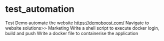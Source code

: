 # test_automation
Test Demo
automate the website https://demoboost.com/
Navigate to website solutions>> Marketing
Write a shell script to execute docker login, build and push
Write a docker file to containerise the application
